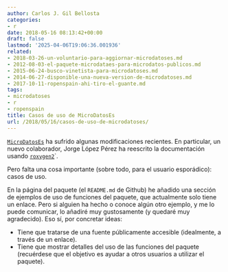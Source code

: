 ```yaml
---
author: Carlos J. Gil Bellosta
categories:
- r
date: 2018-05-16 08:13:42+00:00
draft: false
lastmod: '2025-04-06T19:06:36.001936'
related:
- 2018-03-26-un-voluntario-para-aggiornar-microdatoses.md
- 2012-08-03-el-paquete-microdataes-para-microdatos-publicos.md
- 2015-06-24-busco-vinetista-para-microdatoses.md
- 2014-06-27-disponible-una-nueva-version-de-microdatoses.md
- 2017-10-11-ropenspain-ahi-tiro-el-guante.md
tags:
- microdatoses
- r
- ropenspain
title: Casos de uso de MicroDatosEs
url: /2018/05/16/casos-de-uso-de-microdatoses/
---
```


[`MicroDatosEs`](https://github.com/rOpenSpain/MicroDatosEs) ha sufrido algunas modificaciones recientes. En particular, un nuevo colaborador, Jorge López Pérez ha reescrito la documentación usando [`roxygen2`](https://cran.r-project.org/web/packages/roxygen2/vignettes/roxygen2.html)`.

Pero falta una cosa importante (sobre todo, para el usuario esporádico): casos de uso.

En la página del paquete (el `README.md` de Github) he añadido una sección de ejemplos de uso de funciones del paquete, que actualmente solo tiene un enlace. Pero si alguien ha hecho o conoce algún otro ejemplo, y me lo puede comunicar, lo añadiré muy gustosamente (y quedaré muy agradecido). Eso sí, por concretar ideas:

* Tiene que tratarse de una fuente públicamente accesible (idealmente, a través de un enlace).
* Tiene que mostrar detalles del uso de las funciones del paquete (recuérdese que el objetivo es ayudar a otros usuarios a utilizar el paquete).